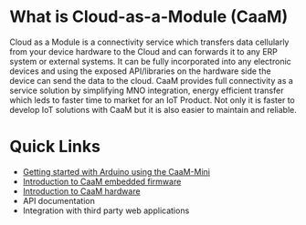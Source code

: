 # What is Cloud-as-a-Module (CaaM)
Cloud as a Module is a connectivity service which transfers data cellularly from your device hardware to the Cloud and can forwards it to any ERP system or external systems.
It can be fully incorporated into any electronic devices and using the exposed API/libraries on the hardware side the device can send the data to the cloud. CaaM provides full connectivity as a service solution by simplifying MNO integration, energy efficient transfer which leds to faster time to market for an IoT Product. Not only it is faster to develop IoT solutions with CaaM but it is also easier to maintain and reliable.

<!-- not sure of the Description -->

<!-- description of the term cloud-as-a module. Goal of CaaM. -->


# Quick Links
- [Getting started with Arduino using the CaaM-Mini](../firmware/caam-app-framework/esp/embever-iot-library/getting-started.md)
- [Introduction to CaaM embedded firmware](./firmware.md)
- [Introduction to CaaM hardware](./hardware.md)
- API documentation 
- Integration with third party web applications
